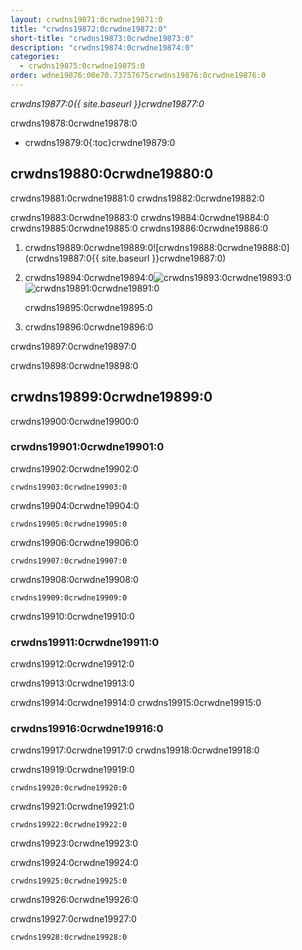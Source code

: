 ```yaml
---
layout: crwdns19871:0crwdne19871:0
title: "crwdns19872:0crwdne19872:0"
short-title: "crwdns19873:0crwdne19873:0"
description: "crwdns19874:0crwdne19874:0"
categories:
  - crwdns19875:0crwdne19875:0
order: wdne19876:00e70.73757675crwdns19876:0crwdne19876:0
---
```

*crwdns19877:0{{ site.baseurl }}crwdne19877:0*

crwdns19878:0crwdne19878:0

* crwdns19879:0{:toc}crwdne19879:0

## crwdns19880:0crwdne19880:0

crwdns19881:0crwdne19881:0 crwdns19882:0crwdne19882:0

crwdns19883:0crwdne19883:0 crwdns19884:0crwdne19884:0 crwdns19885:0crwdne19885:0 crwdns19886:0crwdne19886:0

1. crwdns19889:0crwdne19889:0![crwdns19888:0crwdne19888:0](crwdns19887:0{{ site.baseurl }}crwdne19887:0)

2. crwdns19894:0crwdne19894:0![crwdns19893:0crwdne19893:0](crwdns19892:0crwdne19892:0)  
    ![crwdns19891:0crwdne19891:0](crwdns19890:0crwdne19890:0)
    
    crwdns19895:0crwdne19895:0

3. crwdns19896:0crwdne19896:0

crwdns19897:0crwdne19897:0

crwdns19898:0crwdne19898:0

## crwdns19899:0crwdne19899:0

crwdns19900:0crwdne19900:0

### crwdns19901:0crwdne19901:0

crwdns19902:0crwdne19902:0

    crwdns19903:0crwdne19903:0
    

crwdns19904:0crwdne19904:0

    crwdns19905:0crwdne19905:0
    

crwdns19906:0crwdne19906:0

    crwdns19907:0crwdne19907:0
    

crwdns19908:0crwdne19908:0

    crwdns19909:0crwdne19909:0
    

crwdns19910:0crwdne19910:0

### crwdns19911:0crwdne19911:0

crwdns19912:0crwdne19912:0

crwdns19913:0crwdne19913:0

crwdns19914:0crwdne19914:0 crwdns19915:0crwdne19915:0

### crwdns19916:0crwdne19916:0

crwdns19917:0crwdne19917:0 crwdns19918:0crwdne19918:0

crwdns19919:0crwdne19919:0

    crwdns19920:0crwdne19920:0
    

crwdns19921:0crwdne19921:0

    crwdns19922:0crwdne19922:0
    

crwdns19923:0crwdne19923:0

crwdns19924:0crwdne19924:0

    crwdns19925:0crwdne19925:0
    

crwdns19926:0crwdne19926:0

crwdns19927:0crwdne19927:0

    crwdns19928:0crwdne19928:0